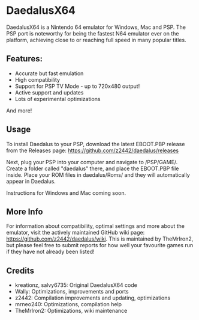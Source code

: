# DaedalusX64

DaedalusX64 is a Nintendo 64 emulator for Windows, Mac and PSP. The PSP port is noteworthy for being the fastest N64 emulator ever on the platform, achieving close to or reaching full speed in many popular titles.

## Features: 

- Accurate but fast emulation
- High compatibility
- Support for PSP TV Mode - up to 720x480 output!
- Active support and updates
- Lots of experimental optimizations

And more!

## Usage

To install Daedalus to your PSP, download the latest EBOOT.PBP release from the Releases page: https://github.com/z2442/daedalus/releases

Next, plug your PSP into your computer and navigate to /PSP/GAME/. Create a folder called "daedalus" there, and place the EBOOT.PBP file inside. Place your ROM files in daedalus/Roms/ and they will automatically appear in Daedalus. 

Instructions for Windows and Mac coming soon.

## More Info

For information about compatibility, optimal settings and more about the emulator, visit the actively maintained GitHub wiki page: https://github.com/z2442/daedalus/wiki. This is maintained by TheMrIron2, but please feel free to submit reports for how well your favourite games run if they have not already been listed!

## Credits

- kreationz, salvy6735: Original DaedalusX64 code
- Wally: Optimizations, improvements and ports
- z2442: Compilation improvements and updating, optimizations
- mrneo240: Optimizations, compilation help
- TheMrIron2: Optimizations, wiki maintenance 
